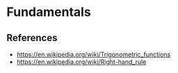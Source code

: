 # Fundamentals

## References
* https://en.wikipedia.org/wiki/Trigonometric_functions
* https://en.wikipedia.org/wiki/Right-hand_rule

